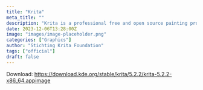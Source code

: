```yaml
---
title: "Krita"
meta_title: ""
description: "Krita is a professional free and open source painting program"
date: 2023-12-06T13:28:00Z
image: "images/image-placeholder.png"
categories: ["Graphics"]
author: "Stichting Krita Foundation"
tags: ["official"]
draft: false
---
```


Download: https://download.kde.org/stable/krita/5.2.2/krita-5.2.2-x86_64.appimage
